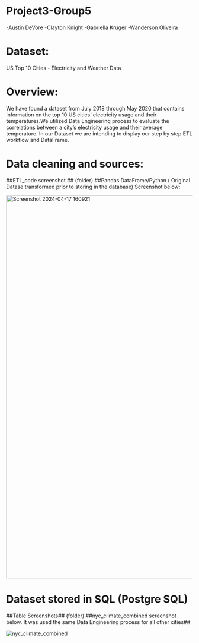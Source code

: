 # Project3-Group5
-Austin DeVore
-Clayton Knight
-Gabriella Kruger
-Wanderson Oliveira
# Dataset:
US Top 10 Cities - Electricity and Weather Data


# Overview:
We have found a dataset from July 2018 through May 2020 that contains information on the top 10 US cities’ electricity usage and their temperatures.We utilized Data Engineering process to evaluate the correlations between a city’s electricity usage and their average temperature. In our Dataset we are intending to display our step by step ETL workflow and DataFrame.

# Data cleaning and sources:

##ETL_code screenshot ## (folder)
##Pandas DataFrame/Python ( Original Datase transformed prior to storing in the database) Screenshot below:

<img width="1032" alt="Screenshot 2024-04-17 160921" src="https://github.com/claytonmknight/Project3-Group5/assets/152826034/c0eea755-b144-407b-9564-99e177ebbecf">



# Dataset stored in SQL (Postgre SQL)

##Table Screenshots## (folder)
##nyc_climate_combined screenshot below. It was used the same Data Engineering process for all other cities##

![nyc_climate_combined](https://github.com/claytonmknight/Project3-Group5/assets/152826034/57688754-1637-4869-b8d7-375d9108d680)
